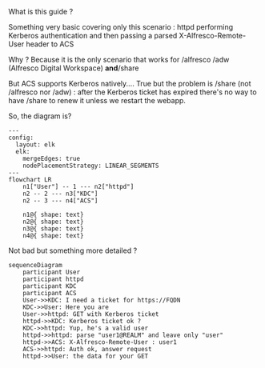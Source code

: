 What is this guide ?

Something very basic covering only this scenario : httpd performing Kerberos authentication and then passing a parsed X-Alfresco-Remote-User header to ACS

Why ?
Because it is the only scenario that works for /alfresco /adw (Alfresco Digital Workspace) **and**/share

But ACS supports Kerberos natively.... 
True but the problem is /share (not /alfresco nor /adw) : after the Kerberos ticket has expired there's no way to have /share to renew it unless we restart the webapp.


So, the diagram is?
```mermaid
---
config:
  layout: elk
  elk:
    mergeEdges: true
    nodePlacementStrategy: LINEAR_SEGMENTS
---
flowchart LR
    n1["User"] -- 1 --- n2["httpd"]
    n2 -- 2 --- n3["KDC"]
    n2 -- 3 --- n4["ACS"]

    n1@{ shape: text}
    n2@{ shape: text}
    n3@{ shape: text}
    n4@{ shape: text}
```


Not bad but something more detailed ?
```mermaid
sequenceDiagram
    participant User
    participant httpd
    participant KDC
    participant ACS
    User->>KDC: I need a ticket for https://FQDN
    KDC->>User: Here you are
    User->>httpd: GET with Kerberos ticket
    httpd->>KDC: Kerberos ticket ok ?
    KDC->>httpd: Yup, he's a valid user
    httpd->>httpd: parse "user1@REALM" and leave only "user"
    httpd->>ACS: X-Alfresco-Remote-User : user1
    ACS->>httpd: Auth ok, answer request
    httpd->>User: the data for your GET
```
